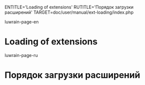 
ENTITLE='Loading of extensions'
RUTITLE='Порядок загрузки расширений'
TARGET=doc/user/manual/ext-loading/index.php

luwrain-page-en

# Loading of extensions

luwrain-page-ru

# Порядок загрузки расширений

